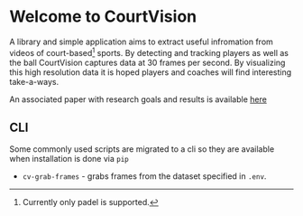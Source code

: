 # Welcome to CourtVision
A library and simple application aims to extract useful infromation from videos of court-based[^1] sports. By detecting and tracking players as well as the ball CourtVision captures data at 30 frames per second. By visualizing this high resolution data it is hoped players and coaches will find interesting take-a-ways.

An associated paper with research goals and results is available [here](docs/paper/main.pdf)






[^1]: Currently only padel is supported.

## CLI
Some commonly used scripts are migrated to a cli so they are available when installation is done via `pip`

* `cv-grab-frames` - grabs frames from the dataset specified in `.env`.
